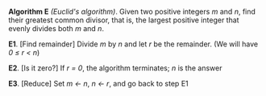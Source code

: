 **Algorithm E** *(Euclid's algorithm)*. Given two positive
integers *m* and *n*, find their greatest common divisor,
that is, the largest positive integer that evenly divides
both *m* and *n*.

**E1**. [Find remainder] Divide *m* by *n* and let *r* be the 
    remainder. (We will have *0 &le; r &lt; n*)
    
**E2**. [Is it zero?] If *r = 0*, the algorithm terminates; *n* is
    the answer
    
**E3**. [Reduce] Set *m &larr; n*, *n &larr; r*, and
    go back to step E1

